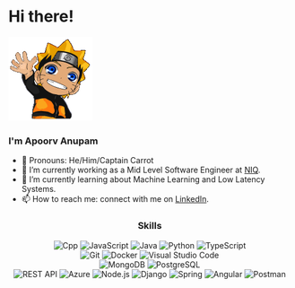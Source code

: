 
# Hi there!

![Naruto](https://github.com/ApoorvAnupam11/ApoorvAnupam11/blob/main/wSAsd9DqFz.gif)


### I'm Apoorv Anupam

- 🥕 Pronouns: He/Him/Captain Carrot
- 🔭 I’m currently working as a Mid Level Software Engineer at [NIQ](https://nielseniq.com/global/en/).
- 🌱 I’m currently learning about Machine Learning and Low Latency Systems.
- 📫 How to reach me: connect with me on [LinkedIn](https://www.linkedin.com/in/apoorv-anupam-9785421a5/).

<div align="center">
  <h3>Skills</h3>
  <p>
    <img alt="Cpp" src="https://img.shields.io/badge/C%2B%2B-00599C?style=flat-square&logo=c%2B%2B&logoColor=white" />
    <img alt="JavaScript" src="https://img.shields.io/badge/JavaScript-F7DF1E?style=flat-square&logo=javascript&logoColor=black" />
    <img alt="Java" src="https://img.shields.io/badge/Java-ED8B00?style=flat-square&logo=openjdk&logoColor=white" />
    <img alt="Python" src="https://img.shields.io/badge/Python-3776AB?style=flat-square&logo=python&logoColor=white" />
    <img alt="TypeScript" src="https://img.shields.io/badge/TypeScript-007ACC?style=flat-square&logo=typescript&logoColor=white" />
    <br />
    <img alt="Git" src="https://img.shields.io/badge/GIT-E44C30?style=flat-square&logo=git&logoColor=white" />
    <img alt="Docker" src="https://img.shields.io/badge/-Docker-2496ED?style=flat-square&logo=docker&logoColor=white" />
    <img alt="Visual Studio Code" src="https://img.shields.io/badge/Visual_Studio_Code-0078D4?style=flat-square&logo=visual%20studio%20code&logoColor=white" />
    <br />
    <img alt="MongoDB" src="https://img.shields.io/badge/-MongoDB-47A248?style=flat-square&logo=mongodb&logoColor=white" />
    <img alt="PostgreSQL" src="https://img.shields.io/badge/-PostgreSQL-336791?style=flat-square&logo=postgresql&logoColor=white" />
    <br />
    <img alt="REST API" src="https://img.shields.io/badge/-REST%20API-009688?style=flat-square" />
    <img alt="Azure" src="https://img.shields.io/badge/Microsoft_Azure-0089D6?style=flat-square&logo=microsoft-azure&logoColor=white" />
    <img alt="Node.js" src="https://img.shields.io/badge/-Node.js-339933?style=flat-square&logo=node.js&logoColor=white" />
    <img alt="Django" src="https://img.shields.io/badge/Django-092E20?style=flat-square&logo=django&logoColor=white" />
    <img alt="Spring" src="https://img.shields.io/badge/Spring-6DB33F?style=flat-square&logo=spring&logoColor=white" />
    <img alt="Angular" src="https://img.shields.io/badge/Angular-DD0031?style=flat-square&logo=angular&logoColor=white" />
    <img alt="Postman" src="https://img.shields.io/badge/-Postman-FF6C37?style=flat-square&logo=postman&logoColor=white" />
 </p>
 </ div>
